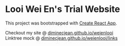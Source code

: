 # Looi Wei En's Trial Website

This project was bootstrapped with [Create React App](https://github.com/facebook/create-react-app).

Checkout my site @ [diminecjean.github.io/weienlooi](https://diminecjean.github.io/weienlooi/) <br/>
Linktree mock @ [diminecjean.github.io/weienlooi/links](https://diminecjean.github.io/weienlooi/links)

